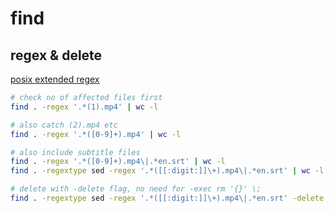 # find

## regex & delete

[posix extended regex](https://www.gnu.org/software/findutils/manual/html_node/find_html/posix_002dextended-regular-expression-syntax.html)

```bash
# check no of affected files first
find . -regex '.*(1).mp4' | wc -l

# also catch (2).mp4 etc
find . -regex '.*([0-9]+).mp4' | wc -l

# also include subtitle files
find . -regex '.*([0-9]+).mp4\|.*en.srt' | wc -l
find . -regextype sed -regex '.*([[:digit:]]\+).mp4\|.*en.srt' | wc -l

# delete with -delete flag, no need for -exec rm '{}' \;
find . -regextype sed -regex '.*([[:digit:]]\+).mp4\|.*en.srt' -delete
```


